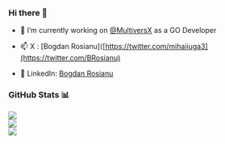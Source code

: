 ### Hi there 👋

- 🔭 I’m currently working on [@MultiversX](https://github.com/multiversx/mx-chain-go) as a GO Developer

- 📫 X : [Bogdan Rosianu]([https://twitter.com/mihaiiuga3](https://twitter.com/BRosianu)
- 💬 LinkedIn: [Bogdan Rosianu](https://www.linkedin.com/in/bogdan-rosianu-a0930b151)


### GitHub Stats 📊

![](https://github-readme-stats.vercel.app/api?username=bogdan-rosianu&theme=light&hide_border=true&include_all_commits=true&count_private=true)<br/>
![](https://github-readme-streak-stats.herokuapp.com/?user=bogdan-rosianu&theme=light&hide_border=true)<br/>
![](https://github-readme-stats.vercel.app/api/top-langs/?username=bogdan-rosianu&theme=light&hide_border=true&include_all_commits=true&count_private=true&layout=compact)

